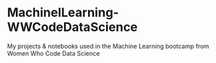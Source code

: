 # MachinelLearning-WWCodeDataScience
My projects &amp; notebooks used in the Machine Learning bootcamp from Women Who Code Data Science
